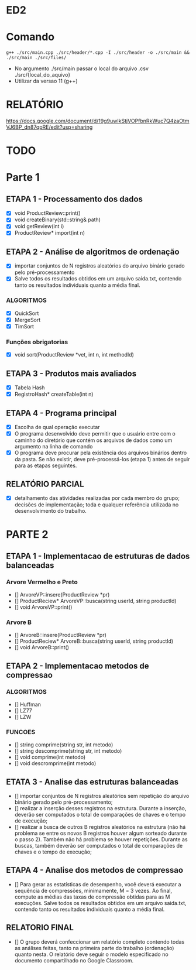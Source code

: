 # ED2
# Comando
`g++ ./src/main.cpp ./src/header/*.cpp -I ./src/header -o ./src/main && ./src/main ./src/files/`<br>
- No argumento ./src/main passar o local do arquivo .csv ./src/{local_do_aquivo}
- Utilizar da versao 11 (g++)
# RELATÓRIO
<a href="">https://docs.google.com/document/d/19g9uwIkStjVOPfbnRkWuc7Q4zaOtmVJ6BP_dn87qpRE/edit?usp=sharing</a>
# TODO
# Parte 1
## ETAPA 1 - Processamento dos dados
- [x] void ProductReview::print()
- [x] void createBinary(std::string& path)
- [x] void getReview(int i)
- [x] ProductReview* import(int n)
## ETAPA 2 - Análise de algoritmos de ordenação
- [x] importar conjuntos de N registros aleatórios do arquivo binário gerado pelo pré-processamento
- [x] Salve todos os resultados obtidos em um arquivo saida.txt, contendo tanto os resultados individuais quanto a média final.
### ALGORITMOS
- [x] QuickSort
- [x] MergeSort
- [x] TimSort
### Funções obrigatorias
- [x] void sort(ProductReview *vet, int n, int methodId)
## ETAPA 3 - Produtos mais avaliados
- [x] Tabela Hash
- [x] RegistroHash* createTable(int n)
## ETAPA 4 - Programa principal
- [x] Escolha de qual operação executar
- [x] O programa desenvolvido deve permitir que o usuário entre com o caminho do diretório que contém os arquivos de dados como um argumento na linha de comando
- [x] O programa deve procurar pela existência dos  arquivos binários dentro da pasta. Se não existir, deve pré-processá-los (etapa 1) antes de seguir para as etapas seguintes.
## RELATÓRIO PARCIAL
- [x] detalhamento das atividades realizadas por cada membro do grupo; decisões de implementação; toda e qualquer referência utilizada no desenvolvimento do trabalho.
# PARTE 2
## ETAPA 1 - Implementacao de estruturas de dados balanceadas
### Arvore Vermelho e Preto
- [] ArvoreVP::insere(ProductReview *pr)
- [] ProductReciew* ArvoreVP::busca(string userId, string productId)
- [] void ArvoreVP::print()
### Arvore B
- [] ArvoreB::insere(ProductReview *pr)
- [] ProductReciew* ArvoreB::busca(string userId, string productId)
- [] void ArvoreB::print()
## ETAPA 2 - Implementacao metodos de compressao
### ALGORITMOS
- [] Huffman
- [] LZ77
- [] LZW
### FUNCOES
- [] string comprime(string str, int metodo)
- [] string descomprime(string str, int metodo)
- [] void comprime(int metodo)
- [] void descromprime(int metodo)
## ETATA 3 - Analise das estruturas balanceadas
- [] importar conjuntos de N registros aleatórios sem repetição do arquivo binário gerado pelo pré-processamento;
- [] realizar a inserção desses registros na estrutura. Durante a inserção, deverão ser computados o total de comparações de chaves e o tempo de execução;
- [] realizar a busca de outros B registros aleatórios na estrutura (não há problema se entre os novos B registros houver algum sorteado durante o passo 2). Também não há problema se houver repetições. Durante as buscas, também deverão ser computados o total de comparações de chaves e o tempo de execução;
## ETAPA 4 - Analise dos metodos de compressao
- [] Para gerar as estatísticas de desempenho, você deverá executar a sequência de compressões, minimamente, M = 3 vezes. Ao final, compute as médias das taxas de compressão obtidas para as M execuções. Salve todos os resultados obtidos em um arquivo saida.txt, contendo tanto os resultados individuais quanto a média final.
## RELATORIO FINAL
- [] O grupo deverá confeccionar um relatório completo contendo todas as análises feitas, tanto na primeira parte do trabalho (ordenação) quanto nesta. O relatório deve seguir o modelo especificado no documento compartilhado no Google Classroom.